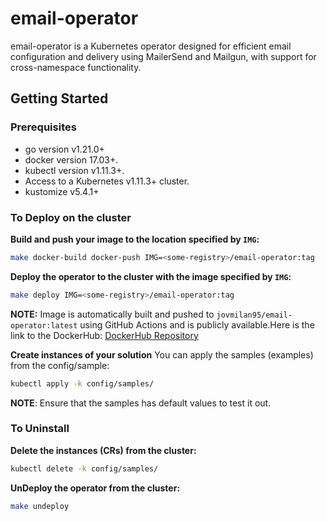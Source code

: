 # email-operator
email-operator is a Kubernetes operator designed for efficient email configuration and delivery using MailerSend and Mailgun, with support for cross-namespace functionality.
## Getting Started

### Prerequisites
- go version v1.21.0+
- docker version 17.03+.
- kubectl version v1.11.3+.
- Access to a Kubernetes v1.11.3+ cluster.
- kustomize v5.4.1+

### To Deploy on the cluster
**Build and push your image to the location specified by `IMG`:**

```sh
make docker-build docker-push IMG=<some-registry>/email-operator:tag
```

**Deploy the operator to the cluster with the image specified by `IMG`:**

```sh
make deploy IMG=<some-registry>/email-operator:tag
```
**NOTE:** Image is automatically built and pushed to `jovmilan95/email-operator:latest` using GitHub Actions and is publicly available.Here is the link to the DockerHub: [DockerHub Repository](https://hub.docker.com/r/jovmilan95/email-operator)

**Create instances of your solution**
You can apply the samples (examples) from the config/sample:

```sh
kubectl apply -k config/samples/
```

**NOTE**: Ensure that the samples has default values to test it out.

### To Uninstall
**Delete the instances (CRs) from the cluster:**

```sh
kubectl delete -k config/samples/
```

**UnDeploy the operator from the cluster:**

```sh
make undeploy
```
